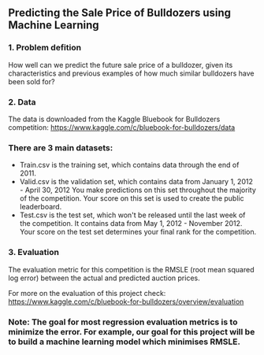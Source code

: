 ## Predicting the Sale Price of Bulldozers using Machine Learning

### 1. Problem defition
How well can we predict the future sale price of a bulldozer, given its characteristics and previous examples of how much similar bulldozers have been sold for?

### 2. Data
The data is downloaded from the Kaggle Bluebook for Bulldozers competition: https://www.kaggle.com/c/bluebook-for-bulldozers/data

### There are 3 main datasets:

- Train.csv is the training set, which contains data through the end of 2011.
- Valid.csv is the validation set, which contains data from January 1, 2012 - April 30, 2012 You make predictions on this set throughout the majority of the competition. Your score on this set is used to create the public leaderboard.
- Test.csv is the test set, which won't be released until the last week of the competition. It contains data from May 1, 2012 - November 2012. Your score on the test set determines your final rank for the competition.

### 3. Evaluation
The evaluation metric for this competition is the RMSLE (root mean squared log error) between the actual and predicted auction prices.

For more on the evaluation of this project check: https://www.kaggle.com/c/bluebook-for-bulldozers/overview/evaluation

### Note: The goal for most regression evaluation metrics is to minimize the error. For example, our goal for this project will be to build a machine learning model which minimises RMSLE.
